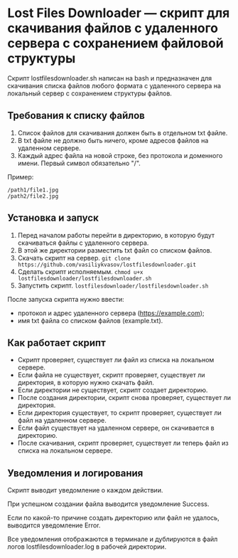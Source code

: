# Lost Files Downloader — скрипт для скачивания файлов с удаленного сервера с сохранением файловой структуры
Скрипт lostfilesdownloader.sh написан на bash и предназначен для скачивания списка файлов любого формата с удаленного сервера на локальный сервер с сохранением структуры файлов.

## Требования к списку файлов
1. Список файлов для скачивания должен быть в отдельном txt файле.
2. В txt файле не должно быть ничего, кроме адресов файлов на удаленном сервере.
3. Каждый адрес файла на новой строке, без протокола и доменного имени. Первый символ обязательно "/".

Пример:
```
/path1/file1.jpg
/path2/file2.jpg
```

## Установка и запуск
1. Перед началом работы перейти в директорию, в которую будут скачиваться файлы с удаленного сервера.
2. В этой же директории разместить txt файл со списком файлов.
3. Скачать скрипт на сервер.
`git clone https://github.com/vasiliykvasov/lostfilesdownloader.git`
4. Сделать скрипт исполняемым.
`chmod u+x lostfilesdownloader/lostfilesdownloader.sh`
5. Запустить скрипт.
`lostfilesdownloader/lostfilesdownloader.sh`

После запуска скрипта нужно ввести:
- протокол и адрес удаленного сервера (https://example.com);
- имя txt файла со списком файлов (example.txt).
    
## Как работает скрипт
- Скрипт проверяет, существует ли файл из списка на локальном сервере.
- Если файла не существует, скрипт проверяет, существует ли директория, в которую нужно скачать файл.
- Если директории не существует, скрипт создает директорию.
- После создания директории, скрипт снова проверяет, существует ли директория.
- Если директория существует, то скрипт проверяет, существует ли файл на удаленном сервере.
- Если файл существует на удаленном сервере, он скачивается в директорию.
- После скачивания, скрипт проверяет, существует ли теперь файл из списка на локальном сервере.

## Уведомления и логирования
Скрипт выводит уведомление о каждом действии.

При успешном создании файла выводится уведомление Success.

Если по какой-то причине создать директорию или файл не удалось, выводится уведомление Error.

Все уведомления отображаются в терминале и дублируются в файл логов lostfilesdownloader.log в рабочей директории.
